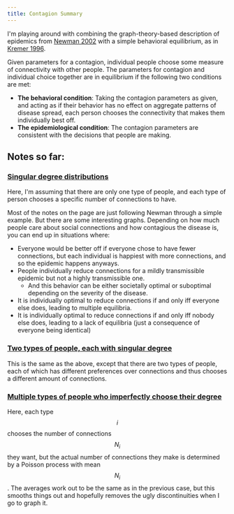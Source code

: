 ```yaml
---
title: Contagion Summary
---
```


I'm playing around with combining 
the graph-theory-based description of epidemics 
from [Newman 2002](https://journals.aps.org/pre/pdf/10.1103/PhysRevE.66.016128)
with a simple behavioral equilibrium, 
as in [Kremer 1996](https://academic.oup.com/qje/article-pdf/111/2/549/5460782/111-2-549.pdf).

Given parameters for a contagion, individual people choose some measure of connectivity with other people. The parameters for contagion and individual choice together are in equilibrium if the following two conditions are met:

- **The behavioral condition**: Taking the contagion parameters as given, and acting as if their behavior has no effect on aggregate patterns of disease spread, each person chooses the connectivity that makes them individually best off.
- **The epidemiological condition**: The contagion parameters are consistent with the decisions that people are making.



## Notes so far:

### [Singular degree distributions](notes_newman_singular)

Here, I'm assuming that there are only one type of people, and each type of person chooses a specific number of connections to have.

Most of the notes on the page are just following Newman through a simple example. 
But there are some interesting graphs. 
Depending on how much people care about social connections and how contagious the disease is, you can end up in situations where:

- Everyone would be better off if everyone chose to have fewer connections, but each individual is happiest with more connections, and so the epidemic happens anyways.
- People individually reduce connections for a mildly transmissible epidemic but not a highly transmissible one.
    - And this behavior can be either societally optimal or suboptimal depending on the severity of the disease.
- It is individually optimal to reduce connections if and only iff everyone else does, leading to multiple equilibria.
- It is individually optimal to reduce connections if and only iff nobody else does, leading to a lack of equilibria (just a consequence of everyone being identical)


### [Two types of people, each with singular degree](notes_newman_twotype)

This is the same as the above, except that there are two types of people, each of which has different preferences over connections and thus chooses a different amount of connections.


### [Multiple types of people who imperfectly choose their degree](notes_newman_poisson)

Here, each type $$i$$ chooses the number of connections $$N_i$$ they want, but the actual number of connections they make is determined by a Poisson process with mean $$N_i$$. The averages work out to be the same as in the previous case, but this smooths things out and hopefully removes the ugly discontinuities when I go to graph it.
